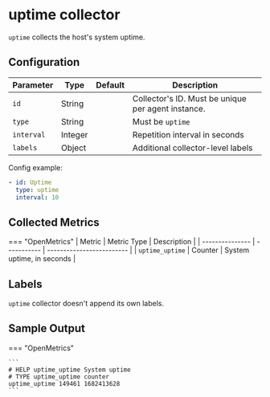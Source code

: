 # uptime collector

`uptime` collects the host's system uptime.

## Configuration

| Parameter  | Type    | Default | Description                                        |
| ---------- | ------- | ------- | -------------------------------------------------- |
| `id`       | String  |         | Collector's ID. Must be unique per agent instance. |
| `type`     | String  |         | Must be `uptime`                                   |
| `interval` | Integer |         | Repetition interval in seconds                     |
| `labels`   | Object  |         | Additional collector-level labels                  |

Config example:

``` yaml
- id: Uptime
  type: uptime
  interval: 10
```

## Collected Metrics

=== "OpenMetrics"
  | Metric          | Metric Type | Description               |
  | --------------- | ----------- | ------------------------- |
  | `uptime_uptime` | Counter     | System uptime, in seconds |

## Labels

`uptime` collector doesn't append its own labels.

## Sample Output

=== "OpenMetrics"

    ```
    # HELP uptime_uptime System uptime
    # TYPE uptime_uptime counter
    uptime_uptime 149461 1682413628
    ```